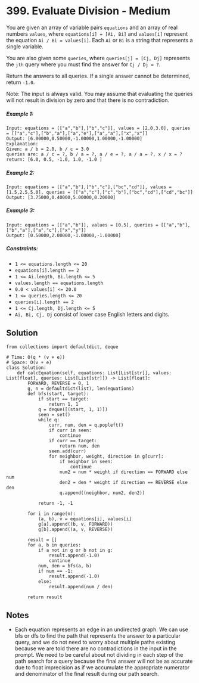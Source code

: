 # 399. Evaluate Division - Medium

You are given an array of variable pairs `equations` and an array of real numbers `values`, where `equations[i] = [Ai, Bi]` and `values[i]` represent the equation `Ai / Bi = values[i]`. Each `Ai` or `Bi` is a string that represents a single variable.

You are also given some `queries`, where `queries[j] = [Cj, Dj]` represents the `jth` query where you must find the answer for `Cj / Dj = ?`.

Return the answers to all queries. If a single answer cannot be determined, return `-1.0`.

Note: The input is always valid. You may assume that evaluating the queries will not result in division by zero and that there is no contradiction.

##### Example 1:

```
Input: equations = [["a","b"],["b","c"]], values = [2.0,3.0], queries = [["a","c"],["b","a"],["a","e"],["a","a"],["x","x"]]
Output: [6.00000,0.50000,-1.00000,1.00000,-1.00000]
Explanation: 
Given: a / b = 2.0, b / c = 3.0
queries are: a / c = ?, b / a = ?, a / e = ?, a / a = ?, x / x = ?
return: [6.0, 0.5, -1.0, 1.0, -1.0 ]
```

##### Example 2:

```
Input: equations = [["a","b"],["b","c"],["bc","cd"]], values = [1.5,2.5,5.0], queries = [["a","c"],["c","b"],["bc","cd"],["cd","bc"]]
Output: [3.75000,0.40000,5.00000,0.20000]
```

##### Example 3:

```
Input: equations = [["a","b"]], values = [0.5], queries = [["a","b"],["b","a"],["a","c"],["x","y"]]
Output: [0.50000,2.00000,-1.00000,-1.00000]
```

##### Constraints:

- `1 <= equations.length <= 20`
- `equations[i].length == 2`
- `1 <= Ai.length, Bi.length <= 5`
- `values.length == equations.length`
- `0.0 < values[i] <= 20.0`
- `1 <= queries.length <= 20`
- `queries[i].length == 2`
- `1 <= Cj.length, Dj.length <= 5`
- `Ai, Bi, Cj, Dj` consist of lower case English letters and digits.

## Solution

```
from collections import defaultdict, deque

# Time: O(q * (v + e))
# Space: O(v + e)
class Solution:
    def calcEquation(self, equations: List[List[str]], values: List[float], queries: List[List[str]]) -> List[float]:
        FORWARD, REVERSE = 0, 1
        g, n = defaultdict(list), len(equations)
        def bfs(start, target):
            if start == target:
                return 1, 1
            q = deque([(start, 1, 1)])
            seen = set()
            while q:
                curr, num, den = q.popleft()
                if curr in seen:
                    continue
                if curr == target:
                    return num, den
                seen.add(curr)
                for neighbor, weight, direction in g[curr]:
                    if neighbor in seen:
                        continue
                    num2 = num * weight if direction == FORWARD else num
                    den2 = den * weight if direction == REVERSE else den
                    q.append((neighbor, num2, den2))

            return -1, -1

        for i in range(n):
            (a, b), v = equations[i], values[i]
            g[a].append((b, v, FORWARD))
            g[b].append((a, v, REVERSE))

        result = []
        for a, b in queries:
            if a not in g or b not in g:
                result.append(-1.0)
                continue
            num, den = bfs(a, b)
            if num == -1:
                result.append(-1.0)
            else:
                result.append(num / den)

        return result
```

## Notes
- Each equation represents an edge in an undirected graph. We can use bfs or dfs to find the path that represents the answer to a particular query, and we do not need to worry about multiple paths existing because we are told there are no contradictions in the input in the prompt. We need to be careful about not dividing in each step of the path search for a query because the final answer will not be as accurate due to float imprecision as if we accumulate the appropriate numerator and denominator of the final result during our path search.